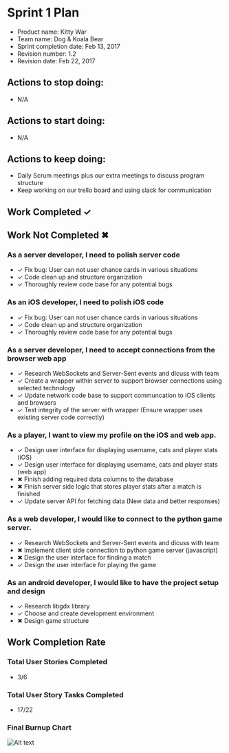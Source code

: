 # Sprint 1 Plan

* Product name: Kitty War
* Team name: Dog & Koala Bear
* Sprint completion date: Feb 13, 2017
* Revision number: 1.2
* Revision date: Feb 22, 2017

## Actions to stop doing:

* N/A

## Actions to start doing:

* N/A

## Actions to keep doing:

* Daily Scrum meetings plus our extra meetings to discuss program structure
* Keep working on our trello board and using slack for communication

## Work Completed ✓
## Work Not Completed ✖

### As a server developer, I need to polish server code

* ✓ Fix bug: User can not user chance cards in various situations
* ✓ Code clean up and structure organization
* ✓ Thoroughly review code base for any potential bugs

### As an iOS developer, I need to polish iOS code

* ✓  Fix bug: User can not user chance cards in various situations
* ✓  Code clean up and structure organization
* ✓  Thoroughly review code base for any potential bugs

### As a server developer, I need to accept connections from the browser web app

* ✓ Research WebSockets and Server-Sent events and dicuss with team
* ✓ Create a wrapper within server to support browser connections using selected technology
* ✓ Update network code base to support communcation to iOS clients and browsers
* ✓ Test integrity of the server with wrapper (Ensure wrapper uses existing server code correctly)

### As a player, I want to view my profile on the iOS and web app.

* ✓ Design user interface for displaying username, cats and player stats (iOS)
* ✓ Design user interface for displaying username, cats and player stats (web app)
* ✖ Finish adding required data columns to the database
* ✖ Finish server side logic that stores player stats after a match is finished
* ✓ Update server API for fetching data (New data and better responses)

### As a web developer, I would like to connect to the python game server.

* ✓ Research WebSockets and Server-Sent events and dicuss with team
* ✖ Implement client side connection to python game server (javascript)
* ✖ Design the user interface for finding a match
* ✓ Design the user interface for playing the game

### As an android developer, I would like to have the project setup and design

* ✓ Research libgdx library
* ✓ Choose and create development environment
* ✖ Design game structure

## Work Completion Rate

### Total User Stories Completed
* 3/6

### Total User Story Tasks Completed
* 17/22

### Final Burnup Chart
![Alt text](https://docs.google.com/spreadsheets/d/1cR18Zlbq7eRBpJ_cUE_FLFMCvzjE2VScGuYUP0Wnkp8/pubchart?oid=1455941923&format=image "Burnup Chart")

